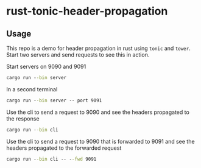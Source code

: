 # rust-tonic-header-propagation

## Usage

This repo is a demo for header propagation in rust using `tonic` and `tower`. Start two servers and send requests to see this in action.

Start servers on 9090 and 9091

```cmd
cargo run --bin server
```

In a second terminal

```cmd
cargo run --bin server -- port 9091
```

Use the cli to send a request to 9090 and see the headers propagated to the response

```cmd
cargo run --bin cli
```

Use the cli to send a request to 9090 that is forwarded to 9091 and see the headers propagated to the forwarded request

```cmd
cargo run --bin cli -- --fwd 9091
```
